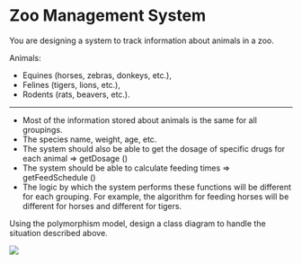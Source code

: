 # Zoo Management System
You are designing a system to track information about animals in a zoo.

Animals:
- Equines (horses, zebras, donkeys, etc.),
- Felines (tigers, lions, etc.),
- Rodents (rats, beavers, etc.).
---
- Most of the information stored about animals is the same for all groupings.
- The species name, weight, age, etc.
- The system should also be able to get the dosage of specific drugs for each animal => getDosage ()
- The system should be able to calculate feeding times => getFeedSchedule ()
- The logic by which the system performs these functions will be different for each grouping. For example, the algorithm for feeding horses will be different for horses and different for tigers.

Using the polymorphism model, design a class diagram to handle the situation described above.

![](https://github.com/BBilgeKaplan/PatikaDev/blob/main/OPP/UML%20Diagrams/ZooManagement.PNG)